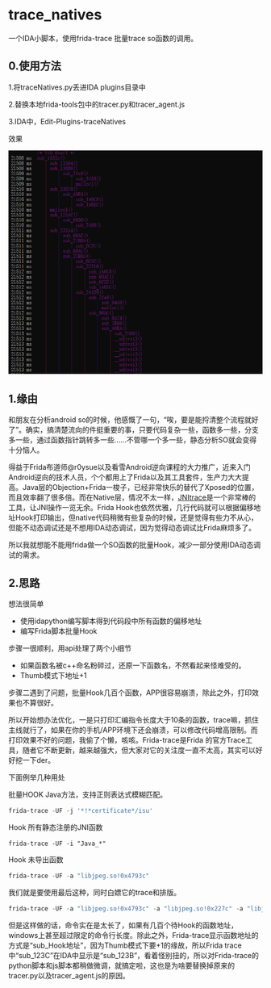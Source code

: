# trace_natives

一个IDA小脚本，使用frida-trace 批量trace so函数的调用。

## 0.使用方法

1.将traceNatives.py丢进IDA plugins目录中

2.替换本地frida-tools包中的tracer.py和tracer_agent.js

3.IDA中，Edit-Plugins-traceNatives

效果

![image-20210321222314490](image-20210321222314490.png)

## 1.缘由

和朋友在分析android so的时候，他感慨了一句，“唉，要是能捋清整个流程就好了”。确实，搞清楚流向的件挺重要的事，只要代码复杂一些，函数多一些，分支多一些，通过函数指针跳转多一些……不管哪一个多一些，静态分析SO就会变得十分恼人。

得益于Frida布道师@r0ysue以及看雪Android逆向课程的大力推广，近来入门Android逆向的技术人员，个个都用上了Frida以及其工具套件，生产力大大提高。Java层的Objection+Frida一梭子，已经非常快乐的替代了Xposed的位置，而且效率翻了很多倍。而在Native层，情况不太一样，[JNItrace](https://github.com/chame1eon/jnitrace)是一个非常棒的工具，让JNI操作一览无余。Frida Hook也依然优雅，几行代码就可以根据偏移地址Hook打印输出，但native代码稍微有些复杂的时候，还是觉得有些力不从心，但能不动态调试还是不想用IDA动态调试，因为觉得动态调试比Frida麻烦多了。

所以我就想能不能用frida做一个SO函数的批量Hook，减少一部分使用IDA动态调试的需求。



## 2.思路

想法很简单

* 使用idapython编写脚本得到代码段中所有函数的偏移地址
* 编写Frida脚本批量Hook

步骤一很顺利，用api处理了两个小细节

* 如果函数名被c++命名粉碎过，还原一下函数名，不然看起来怪难受的。
* Thumb模式下地址+1

步骤二遇到了问题，批量Hook几百个函数，APP很容易崩溃，除此之外，打印效果也不算很好。

所以开始想办法优化，一是只打印汇编指令长度大于10条的函数，trace嘛，抓住主线就行了，如果在你的手机/APP环境下还会崩溃，可以修改代码增高限制。而打印效果不好的问题，我偷了个懒，咳咳。Frida-trace是Frida 的官方Trace工具，随者它不断更新，越来越强大，但大家对它的关注度一直不太高，其实可以好好挖一下der。

下面例举几种用处

批量HOOK Java方法，支持正则表达式模糊匹配。

```powershell
frida-trace -UF -j '*!*certificate*/isu'
```

Hook 所有静态注册的JNI函数

```
frida-trace -UF -i "Java_*"
```

Hook 未导出函数

```powershell
frida-trace -UF -a "libjpeg.so!0x4793c"
```

我们就是要使用最后这种，同时白嫖它的trace和排版。

```powershell
frida-trace -UF -a "libjpeg.so!0x4793c" -a "libjpeg.so!0x227c" -a "libjpeg.so!0x9193" -a xxx
```

但是这样做的话，命令实在是太长了，如果有几百个待Hook的函数地址，windows上甚至超过限定的命令行长度。除此之外，Frida-trace显示函数地址的方式是“sub_Hook地址”，因为Thumb模式下要+1的缘故，所以Frida trace中“sub_123C”在IDA中显示是“sub_123B”，看着怪别扭的，所以对Frida-trace的python脚本和js脚本都稍做微调，就搞定啦，这也是为啥要替换掉原来的tracer.py以及tracer_agent.js的原因。
